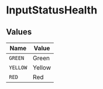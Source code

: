 # InputStatusHealth


## Values

| Name     | Value    |
| -------- | -------- |
| `GREEN`  | Green    |
| `YELLOW` | Yellow   |
| `RED`    | Red      |